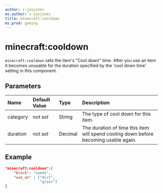 ```yaml
---
author: v-josjones
ms.author: v-josjones
title: minecraft:cooldown
ms.prod: gaming
---
```


# minecraft:cooldown

`minecraft:cooldown` sets the item's "Cool down" time. After you use an item it becomes unusable for the duration specified by the 'cool down time' setting in this component.

## Parameters

|Name |Default Value  |Type  |Description  |
|:----------|:----------|:----------|:----------|
|category|*not set* |String | The type of cool down for this item.|
|duration |*not set*  | Decimal| The duration of time this item will spend cooling down before becoming usable again.|

## Example

```json
"minecraft:cooldown":{
    "block": "seeds",
    "use_on" : ["dirt",
                "grass"]
}
```
